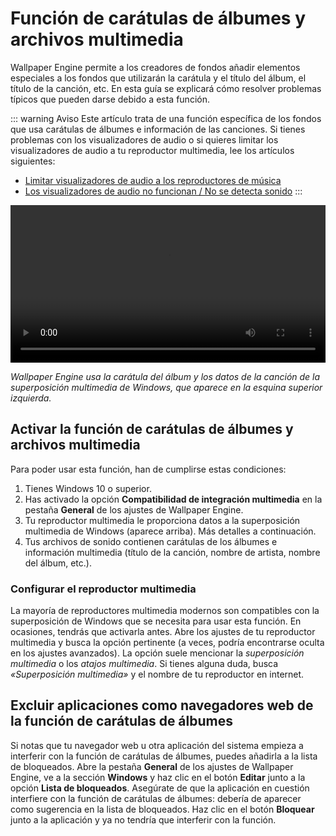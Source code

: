 # Función de carátulas de álbumes y archivos multimedia

Wallpaper Engine permite a los creadores de fondos añadir elementos especiales a los fondos que utilizarán la carátula y el título del álbum, el título de la canción, etc. En esta guía se explicará cómo resolver problemas típicos que pueden darse debido a esta función.

::: warning
Aviso
Este artículo trata de una función específica de los fondos que usa carátulas de álbumes e información de las canciones. Si tienes problemas con los visualizadores de audio o si quieres limitar los visualizadores de audio a tu reproductor multimedia, lee los artículos siguientes:

* [Limitar visualizadores de audio a los reproductores de música](/audio/limittomusicplayer)
* [Los visualizadores de audio no funcionan / No se detecta sonido](/audio/audiodetection)
:::

<video width="100%" controls autoplay loop>
  <source src="/videos/media_controls.mp4" type="video/mp4">
  Tu navegador no admite la etiqueta de vídeo.
</video>

*Wallpaper Engine usa la carátula del álbum y los datos de la canción de la superposición multimedia de Windows, que aparece en la esquina superior izquierda.*

## Activar la función de carátulas de álbumes y archivos multimedia

Para poder usar esta función, han de cumplirse estas condiciones:

1. Tienes Windows 10 o superior.
2. Has activado la opción **Compatibilidad de integración multimedia** en la pestaña **General** de los ajustes de Wallpaper Engine.
3. Tu reproductor multimedia le proporciona datos a la superposición multimedia de Windows (aparece arriba). Más detalles a continuación.
4. Tus archivos de sonido contienen carátulas de los álbumes e información multimedia (título de la canción, nombre de artista, nombre del álbum, etc.).

### Configurar el reproductor multimedia

La mayoría de reproductores multimedia modernos son compatibles con la superposición de Windows que se necesita para usar esta función. En ocasiones, tendrás que activarla antes. Abre los ajustes de tu reproductor multimedia y busca la opción pertinente (a veces, podría encontrarse oculta en los ajustes avanzados). La opción suele mencionar la *superposición multimedia* o los *atajos multimedia*. Si tienes alguna duda, busca *«Superposición multimedia»* y el nombre de tu reproductor en internet.

## Excluir aplicaciones como navegadores web de la función de carátulas de álbumes

Si notas que tu navegador web u otra aplicación del sistema empieza a interferir con la función de carátulas de álbumes, puedes añadirla a la lista de bloqueados. Abre la pestaña **General** de los ajustes de Wallpaper Engine, ve a la sección **Windows** y haz clic en el botón **Editar** junto a la opción **Lista de bloqueados**. Asegúrate de que la aplicación en cuestión interfiere con la función de carátulas de álbumes: debería de aparecer como sugerencia en la lista de bloqueados. Haz clic en el botón **Bloquear** junto a la aplicación y ya no tendría que interferir con la función.
